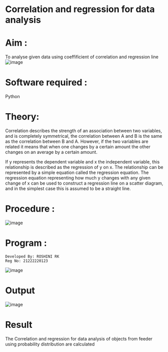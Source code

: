 # Correlation and regression for data analysis
# Aim : 

To analyse given data using coeffificient of correlation and regression line
![image](https://user-images.githubusercontent.com/104613195/168224136-d6b64e64-7d3d-4775-9337-c8f96fe41f2d.png)


# Software required :  

Python

# Theory:

Correlation describes the strength of an association between two variables, and is completely symmetrical, the correlation between A and B is the same as the correlation between B and A. However, if the two variables are related it means that when one changes by a certain amount the other changes on an average by a certain amount.  

If y represents the dependent variable and x the independent variable, this relationship is described as the regression of y on x. The relationship can be represented by a simple equation called the regression equation. The regression equation representing how much y changes with any given change of x can be used to construct a regression line on a scatter diagram, and in the simplest case this is assumed to be a straight line.

# Procedure :

![image](https://user-images.githubusercontent.com/104613195/168225866-ac8f6610-bdc3-4ac2-a24e-2b24ba08e189.png)

# Program :
```
Developed By: ROSHINI RK
Reg No: 21222220123
```

![image](https://github.com/logesh1326/Correlation_Regression/assets/153622874/3fe8539e-3e72-4fd5-ad77-dc1f8b0c8958)

# Output 
![image](https://github.com/logesh1326/Correlation_Regression/assets/153622874/978275c6-4f5c-42f0-baf5-645be9cfc48e)

# Result
The Correlation and regression for data analysis of objects from feeder using probability distribution are calculated
